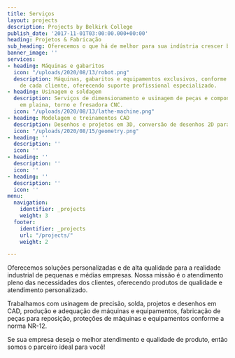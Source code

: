 ```yaml
---
title: Serviços
layout: projects
description: Projects by Belkirk College
publish_date: '2017-11-01T03:00:00.000+00:00'
heading: Projetos & Fabricação
sub_heading: Oferecemos o que há de melhor para sua indústria crescer bem!
banner_image: ''
services:
- heading: Máquinas e gabaritos
  icon: "/uploads/2020/08/13/robot.png"
  description: Máquinas, gabaritos e equipamentos exclusivos, conforme as necessidades
    de cada cliente, oferecendo suporte profissional especializado.
- heading: Usinagem e soldagem
  description: Serviços de dimensionamento e usinagem de peças e componentes de precisão
    em plaina, torno e fresadora CNC.
  icon: "/uploads/2020/08/13/lathe-machine.png"
- heading: Modelagem e treinamentos CAD
  description: Desenhos e projetos em 3D, conversão de desenhos 2D para 3D.
  icon: "/uploads/2020/08/15/geometry.png"
- heading: ''
  description: ''
  icon: ''
- heading: ''
  description: ''
  icon: ''
- heading: ''
  description: ''
  icon: ''
menu:
  navigation:
    identifier: _projects
    weight: 3
  footer:
    identifier: _projects
    url: "/projects/"
    weight: 2

---
```

Oferecemos soluções personalizadas e de alta qualidade para a realidade industrial de pequenas e médias empresas. Nossa missão é o atendimento pleno das necessidades dos clientes, oferecendo produtos de qualidade e atendimento personalizado.

Trabalhamos com usinagem de precisão, solda, projetos e desenhos em CAD, produção e adequação de máquinas e equipamentos, fabricação de peças para reposição, proteções de máquinas e equipamentos conforme a norma NR-12.

Se sua empresa deseja o melhor atendimento e qualidade de produto, então somos o parceiro ideal para você!